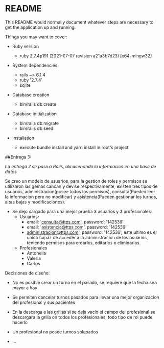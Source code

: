 # README

This README would normally document whatever steps are necessary to get the
application up and running.

Things you may want to cover:

* Ruby version
  * ruby 2.7.4p191 (2021-07-07 revision a21a3b7d23) [x64-mingw32] 

* System dependencies
  * rails ~> 6.1.4 
  * ruby '2.7.4' 
  * sqlite

* Database creation
  * bin/rails db:create

* Database initialization
  * bin/rails db:migrate 
  * bin/rails db:seed 
  
* Installation
  * execute bundle install and yarn install in root's project

##Entraga 3: 

*La entrega 2 se paso a Rails, almacenando la informacion en una base de datos*

Se creo un modelo de usuarios, para la gestion de roles y permisos se utilizaron las gemas cancan y devise respectivamente, existen tres tipos de usuarios, administracion(posee todos los permisos), consulta(Pueden leer la informacion pero no modificar) y asistencia(Pueden gestionar los turnos, altas bajas y modificaciones).
 * Se dejo cargado para una mejor prueba 3 usuarios y 3 profesionales:
   * Usuarios:
     * email: 'consulta@ttps.com', password: '142536'
     * email: 'asistencia@ttps.com', password: '142536'
     * administracion@ttps.com', password: '142536', este ultimo es el unico capaz de acceder a la administracion de los usuarios, teniendo permisos para crearlos, editarlos o eliminarlos.
   * Profesionales
     * Antonella
     * Valeria 
     * Carlos
 
Decisiones de diseño:
 * No es posible crear un turno en el pasado, se requiere que la fecha sea mayor a hoy
 * Se permiten cancelar turnos pasados para llevar una mejor organizacion del profesional y sus pacientes
 * En la descarga e las grillas si se deja vacio el campo del profesional se descargara la grilla on todos los profesionales, todo tipo de rol puede hacerlo
 * Un profesional no posee turnos solapados

 * ...
